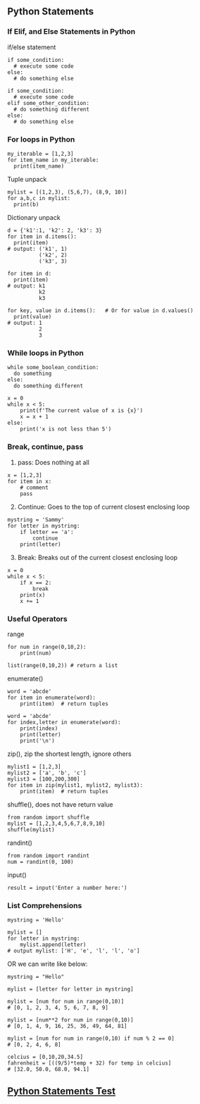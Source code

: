 ## Python Statements

### If Elif, and Else Statements in Python 

if/else statement

```
if some_condition:
  # execute some code
else:
  # do something else
```
```
if some_condition:
  # execute some code
elif some_other_condition:
  # do something different
else:
  # do something else
```
### For loops in Python 

```
my_iterable = [1,2,3]
for item_name in my_iterable:
  print(item_name)
```

Tuple unpack
```
mylist = [(1,2,3), (5,6,7), (8,9, 10)]
for a,b,c in mylist:
  print(b) 
```

Dictionary unpack
```
d = {'k1':1, 'k2': 2, 'k3': 3}
for item in d.items():
  print(item)
# output: ('k1', 1)
          ('k2', 2)
          ('k3', 3)

for item in d:
  print(item)
# output: k1
          k2
          k3

for key, value in d.items():   # Or for value in d.values()
  print(value)
# output: 1
          2
          3
```

### While loops in Python

```
while some_boolean_condition:
  do something
else:
  do something different
```

```
x = 0
while x < 5:
    print(f'The current value of x is {x}')
    x = x + 1
else:
    print('x is not less than 5')
```
### Break, continue, pass

1. pass: Does nothing at all

```
x = [1,2,3]
for item in x:
    # comment
    pass
```
2. Continue: Goes to the top of current closest enclosing loop
```
mystring = 'Sammy'
for letter in mystring:
    if letter == 'a':
        continue
    print(letter)
```
3. Break: Breaks out of the current closest enclosing loop
```
x = 0
while x < 5:
    if x == 2:
        break
    print(x)
    x += 1
```
### Useful Operators

range
```
for num in range(0,10,2):
    print(num)

list(range(0,10,2)) # return a list
```
enumerate()
```
word = 'abcde'
for item in enumerate(word):
    print(item)  # return tuples
```
```
word = 'abcde'
for index,letter in enumerate(word):
    print(index)
    print(letter)
    print('\n')
```

zip(), zip the shortest length, ignore others
```
mylist1 = [1,2,3]
mylist2 = ['a', 'b', 'c']
mylist3 = [100,200,300]
for item in zip(mylist1, mylist2, mylist3):
    print(item)  # return tuples
```

shuffle(), does not have return value
```
from random import shuffle
mylist = [1,2,3,4,5,6,7,8,9,10]
shuffle(mylist)
```

randint()
```
from random import randint
num = randint(0, 100)
```
input()
```
result = input('Enter a number here:')
```

### List Comprehensions

```
mystring = 'Hello'

mylist = []
for letter in mystring:
    mylist.append(letter)   
# output mylist: ['H', 'e', 'l', 'l', 'o']
```
OR we can write like below:
```
mystring = "Hello"

mylist = [letter for letter in mystring]
```
```
mylist = [num for num in range(0,10)]
# [0, 1, 2, 3, 4, 5, 6, 7, 8, 9]
```
```
mylist = [num**2 for num in range(0,10)]
# [0, 1, 4, 9, 16, 25, 36, 49, 64, 81]
```
```
mylist = [num for num in range(0,10) if num % 2 == 0]
# [0, 2, 4, 6, 8]
```
```
celcius = [0,10,20,34.5]
fahrenheit = [((9/5)*temp + 32) for temp in celcius]
# [32.0, 50.0, 68.0, 94.1]
```

## [Python Statements Test](./statementTest.md)
